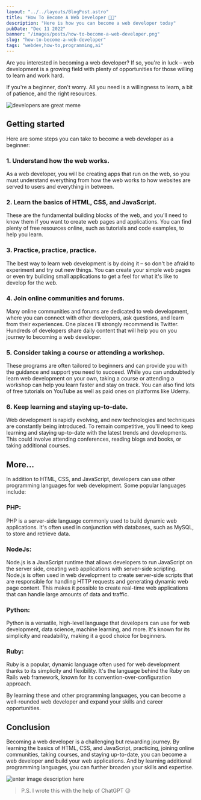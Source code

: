 ```yaml
---
layout: "../../layouts/BlogPost.astro"
title: "How To Become A Web Developer 👨‍💻"
description: "Here is how you can become a web developer today"
pubDate: "Dec 11 2022"
banner: "/images/posts/how-to-become-a-web-developer.png"
slug: "how-to-become-a-web-developer"
tags: "webdev,how-to,programming,ai"
---
```


Are you interested in becoming a web developer? If so, you're in luck – web development is a growing field with plenty of opportunities for those willing to learn and work hard.

If you're a beginner, don't worry. All you need is a willingness to learn, a bit of patience, and the right resources.

![developers are great meme](https://res.cloudinary.com/follio/image/upload/v1670776218/bohekpecbwfybndhulsc.jpg)

## Getting started

Here are some steps you can take to become a web developer as a beginner:

### 1. Understand how the web works.

As a web developer, you will be creating apps that run on the web, so you must understand everything from how the web works to how websites are served to users and everything in between.

### 2. Learn the basics of HTML, CSS, and JavaScript.

These are the fundamental building blocks of the web, and you'll need to know them if you want to create web pages and applications. You can find plenty of free resources online, such as tutorials and code examples, to help you learn.

### 3. Practice, practice, practice.

The best way to learn web development is by doing it – so don't be afraid to experiment and try out new things. You can create your simple web pages or even try building small applications to get a feel for what it's like to develop for the web.

### 4. Join online communities and forums.

Many online communities and forums are dedicated to web development, where you can connect with other developers, ask questions, and learn from their experiences. One places i'll strongly recommend is Twitter. Hundreds of developers share daily content that will help you on you journey to becoming a web developer.

### 5. Consider taking a course or attending a workshop.

These programs are often tailored to beginners and can provide you with the guidance and support you need to succeed. While you can undoubtedly learn web development on your own, taking a course or attending a workshop can help you learn faster and stay on track. You can also find lots of free tutorials on YouTube as well as paid ones on platforms like Udemy.

### 6. Keep learning and staying up-to-date.

Web development is rapidly evolving, and new technologies and techniques are constantly being introduced. To remain competitive, you'll need to keep learning and staying up-to-date with the latest trends and developments. This could involve attending conferences, reading blogs and books, or taking additional courses.

## More...

In addition to HTML, CSS, and JavaScript, developers can use other programming languages for web development. Some popular languages include:

### **PHP**:

PHP is a server-side language commonly used to build dynamic web applications. It's often used in conjunction with databases, such as MySQL, to store and retrieve data.

### **NodeJs**:

Node.js is a JavaScript runtime that allows developers to run JavaScript on the server side, creating web applications with server-side scripting. Node.js is often used in web development to create server-side scripts that are responsible for handling HTTP requests and generating dynamic web page content. This makes it possible to create real-time web applications that can handle large amounts of data and traffic.

### **Python:**

Python is a versatile, high-level language that developers can use for web development, data science, machine learning, and more. It's known for its simplicity and readability, making it a good choice for beginners.

### **Ruby:**

Ruby is a popular, dynamic language often used for web development thanks to its simplicity and flexibility. It's the language behind the Ruby on Rails web framework, known for its convention-over-configuration approach.

By learning these and other programming languages, you can become a well-rounded web developer and expand your skills and career opportunities.

## Conclusion

Becoming a web developer is a challenging but rewarding journey. By learning the basics of HTML, CSS, and JavaScript, practicing, joining online communities, taking courses, and staying up-to-date, you can become a web developer and build your web applications. And by learning additional programming languages, you can further broaden your skills and expertise.

![enter image description here](https://res.cloudinary.com/follio/image/upload/v1670775594/nyroolcolrsqsro1mlyw.png)

> P.S. I wrote this with the help of ChatGPT 😉

